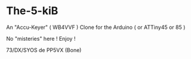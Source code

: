 # The-5-kiB
An "Accu-Keyer" ( WB4VVF ) Clone for the Arduino ( or ATTiny45 or 85 )

No "misteries" here ! Enjoy !

73/DX/SYOS de PP5VX (Bone)
